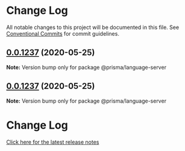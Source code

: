 # Change Log

All notable changes to this project will be documented in this file.
See [Conventional Commits](https://conventionalcommits.org) for commit guidelines.

## [0.0.1237](https://github.com/prisma/vscode/compare/@prisma/language-server@0.0.1237...@prisma/language-server@0.0.1237) (2020-05-25)

**Note:** Version bump only for package @prisma/language-server





## [0.0.1237](https://github.com/prisma/vscode/compare/@prisma/language-server@0.0.56...@prisma/language-server@0.0.1237) (2020-05-25)

**Note:** Version bump only for package @prisma/language-server





# Change Log

[Click here for the latest release notes](https://github.com/prisma/prisma/releases)
